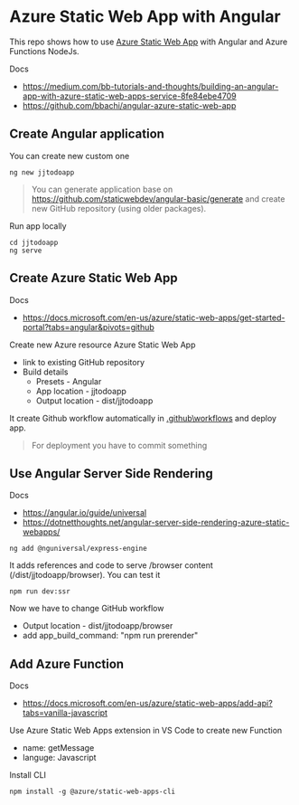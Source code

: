 # Azure Static Web App with Angular

This repo shows how to use [Azure Static Web App](https://docs.microsoft.com/en-us/azure/static-web-apps) with Angular and Azure Functions NodeJs.

Docs
- https://medium.com/bb-tutorials-and-thoughts/building-an-angular-app-with-azure-static-web-apps-service-8fe84ebe4709
- https://github.com/bbachi/angular-azure-static-web-app

## Create Angular application

You can create new custom one

```
ng new jjtodoapp
```
> You can generate application base on https://github.com/staticwebdev/angular-basic/generate and create new GitHub repository (using older packages).

Run app locally

```
cd jjtodoapp
ng serve
```

## Create Azure Static Web App

Docs
- https://docs.microsoft.com/en-us/azure/static-web-apps/get-started-portal?tabs=angular&pivots=github

Create new Azure resource Azure Static Web App
- link to existing GitHub repository
- Build details
    - Presets - Angular
    - App location - jjtodoapp
    - Output location - dist/jjtodoapp

It create Github workflow automatically in [.github\workflows](\.github\workflows) and deploy app. 
> For deployment you have to commit something

## Use Angular Server Side Rendering

Docs
- https://angular.io/guide/universal
- https://dotnetthoughts.net/angular-server-side-rendering-azure-static-webapps/

```
ng add @nguniversal/express-engine
```

It adds references and code to serve /browser content (/dist/jjtodoapp/browser). You can test it

```
npm run dev:ssr
```

Now we have to change GitHub workflow
- Output location - dist/jjtodoapp/browser
- add app_build_command: "npm run prerender"

## Add Azure Function

Docs
- https://docs.microsoft.com/en-us/azure/static-web-apps/add-api?tabs=vanilla-javascript

Use Azure Static Web Apps extension in VS Code to create new Function
- name: getMessage
- languge: Javascript

Install CLI

```
npm install -g @azure/static-web-apps-cli
```



